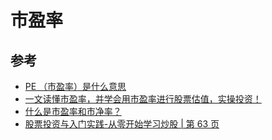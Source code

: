 # 市盈率

## 参考

- [PE （市盈率）是什么意思](https://www.zhihu.com/question/20245733/answer/948163712)
- [一文读懂市盈率，并学会用市盈率进行股票估值，实操投资！](https://zhuanlan.zhihu.com/p/148115722)
- [什么是市盈率和市净率？](https://zhuanlan.zhihu.com/p/38071550)
- [股票投资与入门实践-从零开始学习炒股 | 第 63 页](#)
